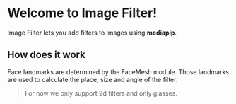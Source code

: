 # Welcome to Image Filter!

Image Filter lets you add filters to images using **mediapip**.
## How does it work
Face landmarks are determined by the FaceMesh module. Those landmarks are used to calculate the place, size and angle of the filter.
>For now we only support 2d filters and only glasses.
